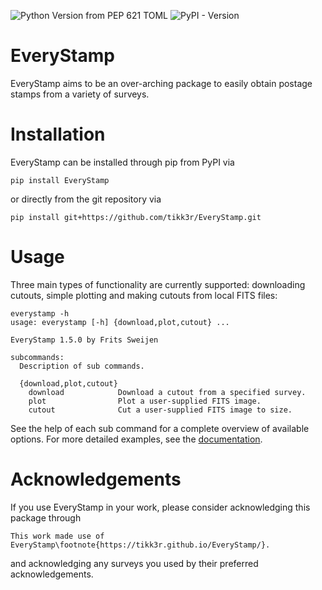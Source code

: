 ![Python Version from PEP 621 TOML](https://img.shields.io/python/required-version-toml?tomlFilePath=https%3A%2F%2Fraw.githubusercontent.com%2Ftikk3r%2FEveryStamp%2Fmaster%2Fpyproject.toml)
![PyPI - Version](https://img.shields.io/pypi/v/EveryStamp)

# EveryStamp
EveryStamp aims to be an over-arching package to easily obtain postage stamps from a variety of surveys.

# Installation
EveryStamp can be installed through pip from PyPI via

    pip install EveryStamp

or directly from the git repository via

    pip install git+https://github.com/tikk3r/EveryStamp.git

# Usage
Three main types of functionality are currently supported: downloading cutouts, simple plotting and making cutouts from local FITS files:

    everystamp -h
    usage: everystamp [-h] {download,plot,cutout} ...

    EveryStamp 1.5.0 by Frits Sweijen

    subcommands:
      Description of sub commands.

      {download,plot,cutout}
        download            Download a cutout from a specified survey.
        plot                Plot a user-supplied FITS image.
        cutout              Cut a user-supplied FITS image to size.

See the help of each sub command for a complete overview of available options. For more detailed examples, see the [documentation](https://tikk3r.github.io/EveryStamp/).

# Acknowledgements
If you use EveryStamp in your work, please consider acknowledging this package through

    This work made use of EveryStamp\footnote{https://tikk3r.github.io/EveryStamp/}.

and acknowledging any surveys you used by their preferred acknowledgements.
